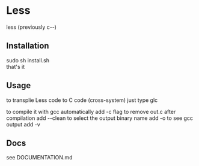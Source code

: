 # Less
less (previously c--)

## Installation
  sudo sh install.sh</br>
  that's it

## Usage
  to transplie Less code to C code (cross-system) just type
    glc <filename>
  
  to compile it with gcc automatically add   -c flag
  to remove out.c after compilation add      --clean
  to select the output binary name add       -o <name>
  to see gcc output add                      -v

## Docs
see DOCUMENTATION.md
